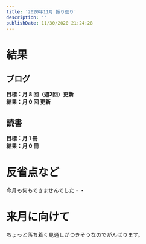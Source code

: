 ```yaml
---
title: '2020年11月 振り返り'
description: ''
publishDate: 11/30/2020 21:24:28
---
```


<h1>結果</h1>

<h2>ブログ</h2>

<p><strong>目標：月 8 回（週2回）更新</strong><br />
<strong>結果：月 0 回 更新</strong></p>

<h2>読書</h2>

<p><strong>目標：月 1 冊</strong><br />
<strong>結果：月 0 冊</strong></p>

<h1>反省点など</h1>

<p>今月も何もできませんでした・・</p>

<h1>来月に向けて</h1>

<p>ちょっと落ち着く見通しがつきそうなのでがんばります。</p>
